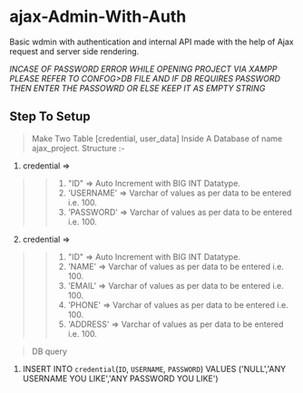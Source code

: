 # ajax-Admin-With-Auth
Basic wdmin with authentication and internal API made with the help of Ajax request and server side rendering.


*INCASE OF PASSWORD ERROR WHILE OPENING PROJECT VIA XAMPP PLEASE REFER TO CONFOG>DB FILE AND IF DB REQUIRES PASSWORD THEN ENTER THE PASSOWRD OR ELSE KEEP IT AS EMPTY STRING*

## Step To Setup
> Make Two Table [credential, user_data] Inside A Database of name ajax_project.
> Structure :- 
1. credential => 
 >> 1. "ID" => Auto Increment with BIG INT Datatype.
 >> 2. 'USERNAME' => Varchar of values as per data to be entered i.e. 100.
 >> 3. 'PASSWORD' => Varchar of values as per data to be entered i.e. 100.

2. credential => 
 >> 1. "ID" => Auto Increment with BIG INT Datatype.
 >> 2. 'NAME' => Varchar of values as per data to be entered i.e. 100.
 >> 3. 'EMAIL' => Varchar of values as per data to be entered i.e. 100.
 >> 3. 'PHONE' => Varchar of values as per data to be entered i.e. 100.
 >> 3. 'ADDRESS' => Varchar of values as per data to be entered i.e. 100.


> DB query
1. INSERT INTO `credential`(`ID`, `USERNAME`, `PASSWORD`) VALUES ('NULL','ANY USERNAME YOU LIKE','ANY PASSWORD YOU LIKE')
